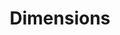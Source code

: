 ---
bigquery: https://console.cloud.google.com/bigquery?p=covid-19-dimensions-ai&page=table&d=data&t=publications
contributors: Digital Science, https://www.digital-science.com/
cost: Free for personal, non-commercial use.
description: Dimensions contains more than 100 million publications, ranging from
  articles published in scholarly journals, books and book chapters, to preprints
  and conference proceedings. All publications are contextualized with linked data
  sets, funding, publications, patents, clinical trials, and policy documents. You
  can also view associated categories, funders, institutions, and researcher profiles.
documentation: https://docs.dimensions.ai/bigquery/index.html
last_edit: 04/08/2022, 17:35:45
location: https://www.dimensions.ai/products/free/
maintained_by: Digital Science, https://www.digital-science.com/
schema_fields:
- original_title
- date_online
- embargo_date
- funder_countries
- concepts
- parent_id
- mesh_terms
- book_series_title
- expiration_year
- pmcid
- cpc
- inventor_names
- family_id
- isbn
- category_bra
- publication_date
- category_hra
- granted_date
- funder_org
- publication_ids
- funder_org_cities
- open_access_categories_v2
- authors
- eisbn
- funder_org_state_codes
- conditions
- ipcr
- start_date
- current_assignee_countries
- foa_number
- cited_by_ids
- pages
- priority_date
- volume
- language
- publisher
- legal_status
- funding_usd
- funding_jpy
- pmid
- source_id
- funding_chf
- phase
- resulting_publication_doi
- family_members_ids
- editors
- researcher_ids
- investigators
- assignee_countries
- research_org_state_codes
- journal_lists
- expiration_date
- repository_name
- research_org_state_names
- date_modified
- associated_publication_doi
- wikipedia_url
- resulting_publication_ids
- relationships
- associated_publication_pmid
- date_print
- created_date
- aliases
- external_ids
- category_uoa
- category_icrp_ct
- book_title
- subtitles
- date_normal
- labels
- funding_eur
- acronym
- citation_string
- date_inserted
- legal_events
- funding_gbp
- current_assignee_orgs
- granted_year
- name
- kind
- family_count
- altmetrics
- journal
- filing_status
- supporting_grant_ids
- repository_id
- research_org_country_names
- original_assignee_orgs
- funding_amount
- proceedings_title
- funder_org_countries
- assignee_orgs
- funding_nzd
- date_imported_gbq
- research_org_cities
- jurisdiction
- clinical_trial_ids
- research_org_countries
- status
- associated_grant_ids
- active_years
- acronyms
- research_org_city_names
- original_abstract
- gender
- priority_year
- categories
- type
- original_assignee
- brief_title
- start_year
- filing_year
- organisation_details
- category_hrcs_rac
- category_rcdc
- links
- funding_aud
- funding_cad
- end_year
- category_for
- license
- email_address
- reference_ids
- category_sdg
- types
- established
- end_date
- citations_count
- funder_org_acronyms
- issue
- associated_publication_arxiv_id
- title
- registry
- date
- funder_orgs
- research_orgs
- grant_number
- arxiv_id
- mesh_headings
- conference
- funding_details
- linkout
- filing_date
- original_assignee_countries
- current_assignee
- interventions
- application_number
- id
- abstract
- citations
- patent_ids
- category_icrp_cso
- description
- doi
- funding_currency
- open_access_categories
- category_hrcs_hc
- publication_year
- year
- acknowledgements
- associated_publication_id
- repository_url
- funding_cny
- metrics
- address
shortname: dimensions
tags:
- scholarly literature
- patents
- funding
- clinical trials
- academic profiles
terms_of_use: 'Use of both the Dimensions COVID-19 dataset and full Dimensions dataset
  are subject to the Dimensions Terms of use: https://www.dimensions.ai/policies-terms-legal '
title: Dimensions
uuid: dcff88bd-fe6b-4fdb-8159-809bf9d7bc1c
---